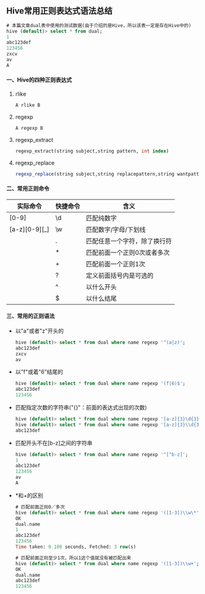 ## Hive常用正则表达式语法总结

```sql
# 本篇文章dual表中使用的测试数据(由于介绍的是Hive，所以该表一定是存在Hive中的)
hive (default)> select * from dual;
1
abc123def
123456
zxcv
av
A
```

#### 一、Hive的四种正则表达式

1. rlike

   ```sql
   A rlike B
   ```

2. regexp

   ```java
   A regexp B
   ```

3. regexp_extract

   ```sql
   regexp_extract(string subject,string pattern, int index)
   ```

4. regexp_replace

   ```sql
   regexp_replace(string subject,string replacepattern,string wantpattern)
   ```

#### 二、常用正则命令

| 实际命令                   | 快捷命令 | 含义             |
| ---------------------- | ---- | -------------- |
| [0-9]                  | \d   | 匹配纯数字          |
| \[a\-z\]\[0\-9\]\[\_\] | \w   | 匹配数字/字母/下划线    |
|                        | .    | 匹配任意一个字符，除了换行符 |
|                        | \*   | 匹配前面一个正则0次或者多次 |
|                        | +    | 匹配前面一个正则1次     |
|                        | ?    | 定义前面括号内是可选的    |
|                        | ^    | 以什么开头          |
|                        | $    | 以什么结尾          |

#### 三、常用的正则语法

- 以"a"或者"z"开头的

  ```sql
  hive (default)> select * from dual where name regexp '^(a|z)';
  abc123def
  zxcv
  av
  ```

- 以"f"或着"6"结尾的

  ```sql
  hive (default)> select * from dual where name regexp '(f|6)$';
  abc123def
  123456
  ```

- 匹配指定次数的字符串("{}"：前面的表达式出现的次数)

  ```sql
  hive (default)> select * from dual where name regexp '[a-z]{3}\d{3}[a-z]{3}';
  hive (default)> select * from dual where name regexp '[a-z]{3}\\d{3}[a-z]{3}';
  abc123def
  ```

- 匹配开头不在[b-z]之间的字符串

  ```sql
  hive (default)> select * from dual where name regexp '^[^b-z]';
  1
  abc123def
  123456
  av
  A
  ```

- \*和+的区别

  ```sql
  # 匹配前面正则0／多次
  hive (default)> select * from dual where name regexp '([1-3])\\w\*';
  OK
  dual.name
  1
  abc123def
  123456
  Time taken: 0.108 seconds, Fetched: 3 row(s)

  # 匹配前面正则至少1次，所以1这个值就没有被匹配出来
  hive (default)> select * from dual where name regexp '([1-3])\\w+';
  OK
  dual.name
  abc123def
  123456
  ```

  ​